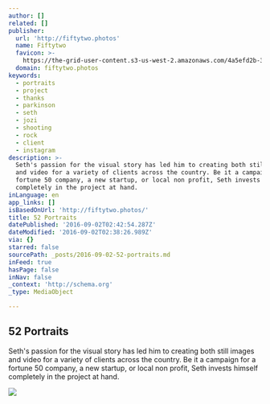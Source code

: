 ```yaml
---
author: []
related: []
publisher:
  url: 'http://fiftytwo.photos'
  name: Fiftytwo
  favicon: >-
    https://the-grid-user-content.s3-us-west-2.amazonaws.com/4a5efd2b-3b25-4009-ae1d-05c217474fa0.jpg
  domain: fiftytwo.photos
keywords:
  - portraits
  - project
  - thanks
  - parkinson
  - seth
  - jozi
  - shooting
  - rock
  - client
  - instagram
description: >-
  Seth's passion for the visual story has led him to creating both still images
  and video for a variety of clients across the country. Be it a campaign for a
  fortune 50 company, a new startup, or local non profit, Seth invests himself
  completely in the project at hand.
inLanguage: en
app_links: []
isBasedOnUrl: 'http://fiftytwo.photos/'
title: 52 Portraits
datePublished: '2016-09-02T02:42:54.287Z'
dateModified: '2016-09-02T02:38:26.989Z'
via: {}
starred: false
sourcePath: _posts/2016-09-02-52-portraits.md
inFeed: true
hasPage: false
inNav: false
_context: 'http://schema.org'
_type: MediaObject

---
```

<article style=""><h1>52 Portraits</h1><p>Seth's passion for the visual story has led him to creating both still images and video for a variety of clients across the country. Be it a campaign for a fortune 50 company, a new startup, or local non profit, Seth invests himself completely in the project at hand.</p><img src="https://imgflo.herokuapp.com/graph/851b8fd15e770b1/d97149362af602be22b5df6e71fb1a47/passthrough.jpg?input=https%3A%2F%2Fthe-grid-user-content.s3-us-west-2.amazonaws.com%2F04e9d5cc-88bc-402c-a881-50fe365daa95.jpg&amp;width=1201" /></article>